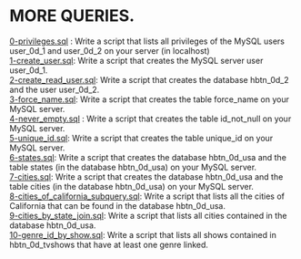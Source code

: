 # MORE QUERIES.
[0-privileges.sql](0-privileges.sql) : Write a script that lists all privileges of the MySQL users user_0d_1 and user_0d_2 on your server (in localhost) <br/>
[1-create_user.sql](1-create_user.sql): Write a script that creates the MySQL server user user_0d_1.<br/>
[2-create_read_user.sql](2-create_read_user.sql): Write a script that creates the database hbtn_0d_2 and the user user_0d_2. <br/>
[3-force_name.sql](3-force_name.sql): Write a script that creates the table force_name on your MySQL server. <br/>
[4-never_empty.sql](4-never_empty.sql) : Write a script that creates the table id_not_null on your MySQL server.<br/>
[5-unique_id.sql](5-unique_id.sql): Write a script that creates the table unique_id on your MySQL server.<br/>
[6-states.sql](6-states.sql): Write a script that creates the database hbtn_0d_usa and the table states (in the database hbtn_0d_usa) on your MySQL server. <br/>
[7-cities.sql](7-cities.sql): Write a script that creates the database hbtn_0d_usa and the table cities (in the database hbtn_0d_usa) on your MySQL server. <br/>
[8-cities_of_california_subquery.sql](8-cities_of_california_subquery.sql): Write a script that lists all the cities of California that can be found in the database hbtn_0d_usa. <br/>
[9-cities_by_state_join.sql](9-cities_by_state_join.sql): Write a script that lists all cities contained in the database hbtn_0d_usa.<br/>
[10-genre_id_by_show.sql](10-genre_id_by_show.sql): Write a script that lists all shows contained in hbtn_0d_tvshows that have at least one genre linked.<br/>